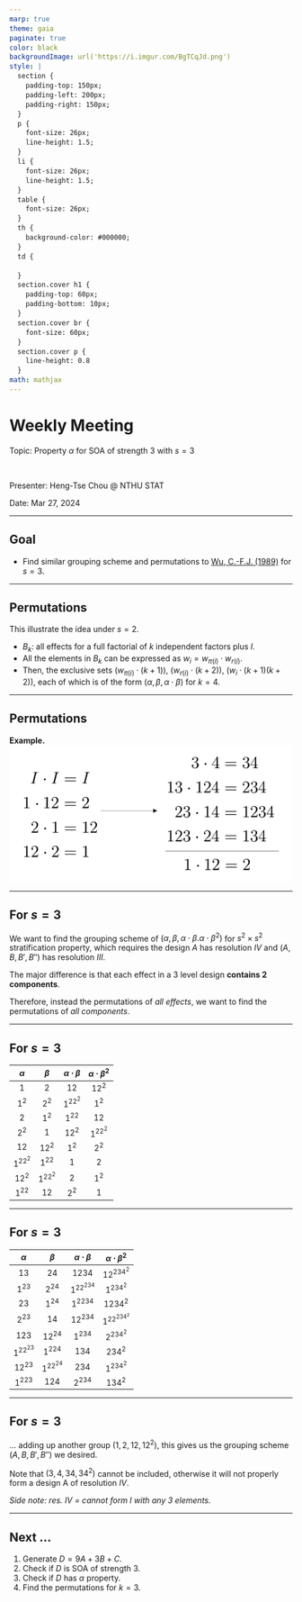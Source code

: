 ```yaml
---
marp: true
theme: gaia
paginate: true
color: black
backgroundImage: url('https://i.imgur.com/BgTCqJd.png')
style: |
  section {
    padding-top: 150px;
    padding-left: 200px;
    padding-right: 150px;
  }
  p {
    font-size: 26px;
    line-height: 1.5;
  } 
  li {
    font-size: 26px;
    line-height: 1.5;
  }
  table {
    font-size: 26px;
  }
  th {
    background-color: #000000;
  }
  td {

  }
  section.cover h1 {
    padding-top: 60px;
    padding-bottom: 10px;
  }
  section.cover br {
    font-size: 60px;
  }
  section.cover p {
    line-height: 0.8
  }
math: mathjax
---
```


<!-- _class: cover -->

# Weekly Meeting

Topic: Property $\alpha$ for $\text{SOA}$ of strength 3 with $s = 3$

<br>

Presenter: Heng-Tse Chou @ NTHU STAT

Date: Mar 27, 2024

---

## Goal

- Find similar grouping scheme and permutations to [Wu, C.-F.J. (1989)](https://projecteuclid.org/journals/annals-of-statistics/volume-17/issue-4/Construction-of-2m4n-Designs-via-a-Grouping-Scheme/10.1214/aos/1176347399.full) for $s=3$.

---

## Permutations

This illustrate the idea under $s=2$.

- $B_k$: all effects for a full factorial of $k$ independent factors plus $I$.
- All the elements in $B_k$ can be expressed as $w_i = w_{\pi(i)} \cdot w_{r(i)}$.
- Then, the exclusive sets $(w_{\pi(i)}\cdot (k+1))$, $(w_{r(i)}\cdot (k+2))$, $(w_i\cdot (k+1)(k+2))$, each of which is of the form $(\alpha, \beta, \alpha \cdot \beta)$ for $k=4$.

---

## Permutations

**Example.**
![w:750](image.png)

---

## For $s=3$

We want to find the grouping scheme of $(\alpha, \beta, \alpha\cdot\beta. \alpha\cdot\beta^2)$ for $s^2 \times s^2$ stratification property, which requires the design $A$ has resolution $IV$ and $(A, B, B', B'')$ has resolution $III$.

The major difference is that each effect in a 3 level design **contains 2 components**.

Therefore, instead the permutations of _all effects_, we want to find the permutations of _all components_.

---

## For $s=3$

| $\alpha$ | $\beta$  | $\alpha\cdot\beta$ | $\alpha\cdot\beta^2$ |
| :------: | :------: | :----------------: | :------------------: |
|   $1$    |   $2$    |        $12$        |        $12^2$        |
|  $1^2$   |  $2^2$   |      $1^22^2$      |        $1^2$         |
|   $2$    |  $1^2$   |       $1^22$       |         $12$         |
|  $2^2$   |   $1$    |       $12^2$       |       $1^22^2$       |
|   $12$   |  $12^2$  |       $1^2$        |        $2^2$         |
| $1^22^2$ |  $1^22$  |        $1$         |         $2$          |
|  $12^2$  | $1^22^2$ |        $2$         |        $1^2$         |
|  $1^22$  |   $12$   |       $2^2$        |         $1$          |

---

## For $s=3$

| $\alpha$  |  $\beta$  | $\alpha\cdot\beta$ | $\alpha\cdot\beta^2$ |
| :-------: | :-------: | :----------------: | :------------------: |
|   $13$    |   $24$    |       $1234$       |      $12^234^2$      |
|  $1^23$   |  $2^24$   |     $1^22^234$     |      $1^234^2$       |
|   $23$    |  $1^24$   |      $1^2234$      |       $1234^2$       |
|  $2^23$   |   $14$    |      $12^234$      |     $1^22^234^2$     |
|   $123$   |  $12^24$  |      $1^234$       |      $2^234^2$       |
| $1^22^23$ |  $1^224$  |       $134$        |       $234^2$        |
|  $12^23$  | $1^22^24$ |       $234$        |      $1^234^2$       |
|  $1^223$  |   $124$   |      $2^234$       |       $134^2$        |

---

## For $s=3$

... adding up another group $(1, 2, 12, 12^2)$, this gives us the grouping scheme $(A, B, B', B'')$ we desired.

Note that $(3, 4, 34, 34^2)$ cannot be included, otherwise it will not properly form a design A of resolution $IV$.

_Side note: res. IV = cannot form I with any 3 elements._

---

## Next ...

1. Generate $D = 9A+3B+C.$
2. Check if $D$ is $\text{SOA}$ of strength 3.
3. Check if $D$ has $\alpha$ property.
4. Find the permutations for $k=3$.
